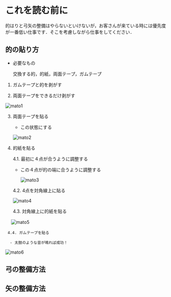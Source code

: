# これを読む前に

的はりと弓矢の整備はやらないといけないが，お客さんが来ている時には優先度が一番低い仕事です．そこを考慮しながら仕事をしてください．

## 的の貼り方
- 必要なもの

    交換する的，的紙，両面テープ，ガムテープ


1. ガムテープと的を剥がす

2. 両面テープをできるだけ剥がす

  ![mato1](./image/tape1.jpg)
  
3. 両面テープを貼る
   
   - この状態にする
     
   ![mato2](./image/tape2.jpg)

4. 的紙を貼る
   
   4.1. 最初に４点が合うように調整する
  
   - この４点が的の端に合うように調整する
     
     ![mato3](./image/tape3.jpg)

   4.2. 4点を対角線上に貼る

     ![mato4](./image/tape4.jpg)

    4.3. 対角線上に的紙を貼る

  　  ![mato5](./image/tape5.jpg)

     4.4. ガムテープを貼る

      - 太鼓のような音が鳴れば成功！
      
 ![mato6](./image/tape6.jpg)


## 弓の整備方法

## 矢の整備方法
    
     
     
   
